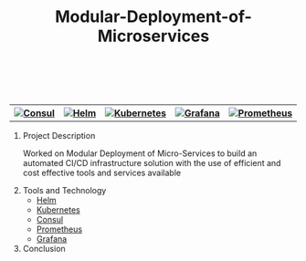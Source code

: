 <h1 align="center">Modular-Deployment-of-Microservices</h1>
<br/><br/><br/><br/>
<table style="width:100%">
  <tr>
    <th>
        <a href="https://www.consul.io/">
            <img src="https://www.pikpng.com/pngl/m/430-4308572_consul-logo-hashicorp-consul-logo-clipart.png" alt="Consul" />
        </a>
    </th>
    <th>
        <a href="https://helm.sh/">
            <img src="https://helm.sh/img/helm.svg"alt="Helm" />
        </a>
    </th>
    <th>
        <a href="https://kubernetes.io/">
            <img src="https://logos-download.com/wp-content/uploads/2018/09/Kubernetes_Logo.png"  alt="Kubernetes" />
        </a>
    </th>
    <th>
        <a href="https://grafana.com/">
            <img src="https://banner2.cleanpng.com/20181116/ruu/kisspng-grafana-scalable-vector-graphics-application-softw-5bef3c66c4b5f5.0689917515424052228057.jpg" alt="Grafana" />
        </a>
    </th>
    <th>
        <a href="https://prometheus.io/">
            <img src="https://upload.wikimedia.org/wikipedia/commons/thumb/3/38/Prometheus_software_logo.svg/1200px-Prometheus_software_logo.svg.png" alt="Prometheus" />
        </a>
    </th>
  </tr>
</table>
<ol>
  <li>Project Description
        <p>Worked on Modular Deployment of Micro-Services to build an automated CI/CD infrastructure solution with the use of efficient and cost effective tools and services available</p>
  </li>
  <li>Tools and Technology
    <ul>
        <li><a href="https://helm.sh/">Helm</a></li>
        <li><a href="https://kubernetes.io/">Kubernetes</a></li>
        <li><a href="https://www.consul.io/">Consul</a></li>
        <li><a href="https://prometheus.io/">Prometheus</a></li>
        <li><a href="https://grafana.com/">Grafana</a></li>
    </ul>
  </li>
  <li>Conclusion</li>
</ol> 


